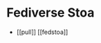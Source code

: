 # Fediverse Stoa

- [[pull]] [[fedstoa]]

[//begin]: # "Autogenerated link references for markdown compatibility"
[stoa]: stoa "Stoa"
[go]: go "Go"
[moa party]: moa-party "Moa.party"
[agora]: agora "Agora"
[//end]: # "Autogenerated link references"